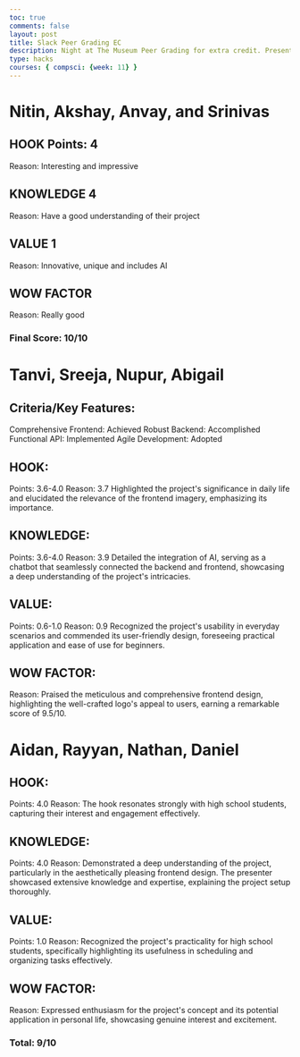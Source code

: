 ```yaml
---
toc: true
comments: false
layout: post
title: Slack Peer Grading EC
description: Night at The Museum Peer Grading for extra credit. Present during individual reviews with Mr. Lopez.
type: hacks
courses: { compsci: {week: 11} }
---
```


# Nitin, Akshay, Anvay, and Srinivas
## HOOK Points: 4
Reason:
Interesting and impressive

## KNOWLEDGE 4
Reason:
Have a good understanding of their project

## VALUE 1
Reason:
Innovative, unique and includes AI

## WOW FACTOR
Reason: Really good

### Final Score: 10/10

# Tanvi, Sreeja, Nupur, Abigail
## Criteria/Key Features:
Comprehensive Frontend: Achieved
Robust Backend: Accomplished
Functional API: Implemented
Agile Development: Adopted
## HOOK:
Points: 3.6-4.0
Reason: 3.7
Highlighted the project's significance in daily life and elucidated the relevance of the frontend imagery, emphasizing its importance.

## KNOWLEDGE:
Points: 3.6-4.0
Reason: 3.9
Detailed the integration of AI, serving as a chatbot that seamlessly connected the backend and frontend, showcasing a deep understanding of the project's intricacies.

## VALUE:
Points: 0.6-1.0
Reason: 0.9
Recognized the project's usability in everyday scenarios and commended its user-friendly design, foreseeing practical application and ease of use for beginners.

## WOW FACTOR:
Reason:
Praised the meticulous and comprehensive frontend design, highlighting the well-crafted logo's appeal to users, earning a remarkable score of 9.5/10.

# Aidan, Rayyan, Nathan, Daniel
## HOOK:
Points: 4.0
Reason:
The hook resonates strongly with high school students, capturing their interest and engagement effectively.

## KNOWLEDGE:
Points: 4.0
Reason:
Demonstrated a deep understanding of the project, particularly in the aesthetically pleasing frontend design. The presenter showcased extensive knowledge and expertise, explaining the project setup thoroughly.

## VALUE:
Points: 1.0
Reason:
Recognized the project's practicality for high school students, specifically highlighting its usefulness in scheduling and organizing tasks effectively.

## WOW FACTOR:
Reason:
Expressed enthusiasm for the project's concept and its potential application in personal life, showcasing genuine interest and excitement.

### Total: 9/10